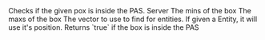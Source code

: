 <function name="CheckBoxInPAS" parent="pas" type="libraryfunc">
	<description>
		Checks if the given pox is inside the PAS.
	</description>
	<realm>Server</realm>
	<args>
		<arg name="mins" type="Vector">The mins of the box</arg>
		<arg name="maxs" type="Vector">The maxs of the box</arg>
		<arg name="position" type="Vector">The vector to use to find for entities. If given a Entity, it will use it's position.</arg>
	</args>
	<rets>
		<ret name="inPAS" type="boolean">Returns `true` if the box is inside the PAS</ret>
	</rets>
</function>